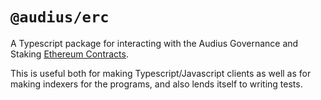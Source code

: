 # `@audius/erc`

A Typescript package for interacting with the Audius Governance and Staking [Ethereum Contracts](../../eth-contracts/).

This is useful both for making Typescript/Javascript clients as well as for making indexers for the programs, and also lends itself to writing tests.
